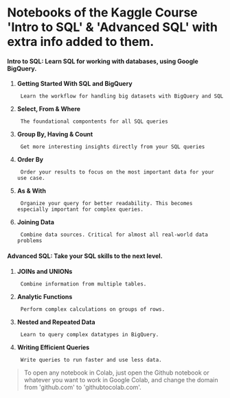 
# Notebooks of the Kaggle Course '**Intro to SQL**' & '**Advanced SQL**' with extra info added to them.

#### Intro to SQL: Learn SQL for working with databases, using Google BigQuery.
1. **Getting Started With SQL and BigQuery**
    
        Learn the workflow for handling big datasets with BigQuery and SQL

2. **Select, From & Where**

        The foundational compontents for all SQL queries

3. **Group By, Having & Count**

        Get more interesting insights directly from your SQL queries

4. **Order By**

        Order your results to focus on the most important data for your use case.

5. **As & With**

        Organize your query for better readability. This becomes especially important for complex queries.

6. **Joining Data**
        
        Combine data sources. Critical for almost all real-world data problems



#### Advanced SQL: Take your SQL skills to the next level.


1. **JOINs and UNIONs**

        Combine information from multiple tables.

2. **Analytic Functions**
        
        Perform complex calculations on groups of rows.

3. **Nested and Repeated Data**
        
        Learn to query complex datatypes in BigQuery.

4. **Writing Efficient Queries**
        
        Write queries to run faster and use less data.

> To open any notebook in Colab, just open the Github notebook or whatever you want to work in Google Colab, and change the domain from 'github.com' to 'githubtocolab.com'. 
